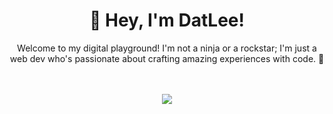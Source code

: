 <div align="center">
  <h1>👋 Hey, I'm DatLee!</h1>
  <p>
    Welcome to my digital playground! I'm not a ninja or a rockstar; I'm just a web dev who's passionate about crafting amazing experiences with code. 🚀
  </p>

   <br>
   <br>
  <img src="https://github-readme-stats.vercel.app/api/top-langs/?username=LeeDat03&layout=compact">
</div>


